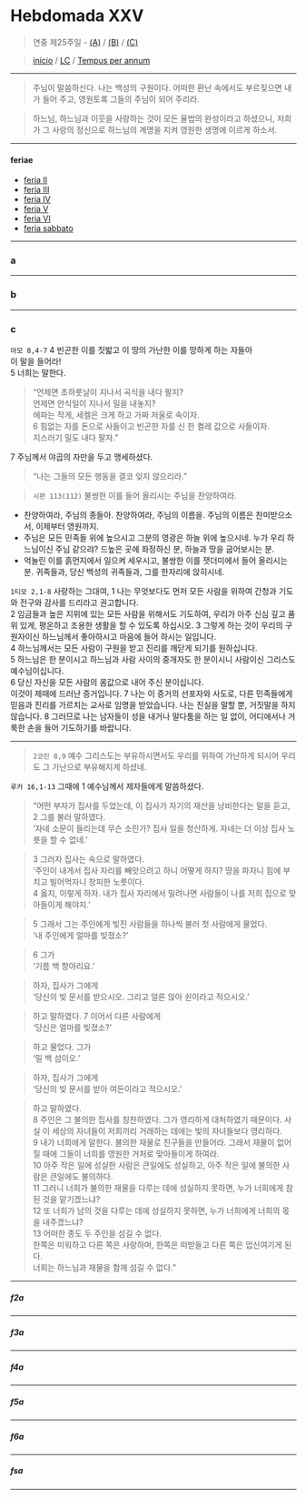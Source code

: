 # Hebdomada XXV

> 연중 제25주일  - [(A)](#a) / [(B)](#b) / [(C)](#c)  
  
> [inicio](../../README.md) / [LC](../../LC.md) / [Tempus per annum](../LH.md)  

----

> 주님이 말씀하신다. 나는 백성의 구원이다. 어떠한 환난 속에서도 부르짖으면 내가 들어 주고, 영원토록 그들의 주님이 되어 주리라.

> 하느님, 하느님과 이웃을 사랑하는 것이 모든 율법의 완성이라고 하셨으니, 저희가 그 사랑의 정신으로 하느님의 계명을 지켜 영원한 생명에 이르게 하소서.

----

#### feriae

- [feria II](#f2a)
- [feria III](#f3a)
- [feria IV](#f4a)
- [feria V](#f5a)
- [feria VI](#f6a)
- [feria sabbato](#fsa)

----

### a

----

### b


----

### c

`아모 8,4-7` 4 빈곤한 이를 짓밟고 이 땅의 가난한 이를 망하게 하는 자들아  
이 말을 들어라!  
5 너희는 말한다.  
> “언제면 초하룻날이 지나서 곡식을 내다 팔지?  
언제면 안식일이 지나서 밀을 내놓지?  
에파는 작게, 세켈은 크게 하고 가짜 저울로 속이자.  
6 힘없는 자를 돈으로 사들이고 빈곤한 자를 신 한 켤레 값으로 사들이자.  
지스러기 밀도 내다 팔자.”  

7 주님께서 야곱의 자만을 두고 맹세하셨다.
> “나는 그들의 모든 행동을 결코 잊지 않으리라.”


> `시편 113(112)` 불쌍한 이를 들어 올리시는 주님을 찬양하여라.
- 찬양하여라, 주님의 종들아. 찬양하여라, 주님의 이름을. 주님의 이름은 찬미받으소서, 이제부터 영원까지.  
- 주님은 모든 민족들 위에 높으시고 그분의 영광은 하늘 위에 높으시네. 누가 우리 하느님이신 주님 같으랴? 드높은 곳에 좌정하신 분, 하늘과 땅을 굽어보시는 분.  
- 억눌린 이를 흙먼지에서 일으켜 세우시고, 불쌍한 이를 잿더미에서 들어 올리시는 분. 귀족들과, 당신 백성의 귀족들과, 그를 한자리에 앉히시네.  

`1티모 2,1-8` 사랑하는 그대여, 1 나는 무엇보다도 먼저 모든 사람을 위하여 간청과 기도와 전구와 감사를 드리라고 권고합니다.  
2 임금들과 높은 지위에 있는 모든 사람을 위해서도 기도하여, 우리가 아주 신심 깊고 품위 있게, 평온하고 조용한 생활을 할 수 있도록 하십시오. 3 그렇게 하는 것이 우리의 구원자이신 하느님께서 좋아하시고 마음에 들어 하시는 일입니다.  
4 하느님께서는 모든 사람이 구원을 받고 진리를 깨닫게 되기를 원하십니다.  
5 하느님은 한 분이시고 하느님과 사람 사이의 중개자도 한 분이시니 사람이신 그리스도 예수님이십니다.  
6 당신 자신을 모든 사람의 몸값으로 내어 주신 분이십니다.  
이것이 제때에 드러난 증거입니다. 
7 나는 이 증거의 선포자와 사도로, 다른 민족들에게 믿음과 진리를 가르치는 교사로 임명을 받았습니다. 나는 진실을 말할 뿐, 거짓말을 하지 않습니다. 8 그러므로 나는 남자들이 성을 내거나 말다툼을 하는 일 없이, 어디에서나 거룩한 손을 들어 기도하기를 바랍니다.  

----

> `2코린 8,9` 예수 그리스도는 부유하시면서도 우리를 위하여 가난하게 되시어 우리도 그 가난으로 부유해지게 하셨네.

`루카 16,1-13` 그때에 1 예수님께서 제자들에게 말씀하셨다.
> “어떤 부자가 집사를 두었는데, 이 집사가 자기의 재산을 낭비한다는 말을 듣고, 2 그를 불러 말하였다.  
> ‘자네 소문이 들리는데 무슨 소린가? 집사 일을 청산하게. 자네는 더 이상 집사 노릇을 할 수 없네.’  

> 3 그러자 집사는 속으로 말하였다.  
> ‘주인이 내게서 집사 자리를 빼앗으려고 하니 어떻게 하지? 땅을 파자니 힘에 부치고 빌어먹자니 창피한 노릇이다.  
4 옳지, 이렇게 하자. 내가 집사 자리에서 밀려나면 사람들이 나를 저희 집으로 맞아들이게 해야지.’

> 5 그래서 그는 주인에게 빚진 사람들을 하나씩 불러 첫 사람에게 물었다.  
> ‘내 주인에게 얼마를 빚졌소?’  

> 6 그가  
> ‘기름 백 항아리요.’  

> 하자, 집사가 그에게  
> ‘당신의 빚 문서를 받으시오. 그리고 얼른 앉아 쉰이라고 적으시오.’  

> 하고 말하였다. 7 이어서 다른 사람에게  
> ‘당신은 얼마를 빚졌소?’  

> 하고 물었다. 그가  
> ‘밀 백 섬이오.’  

> 하자, 집사가 그에게  
> ‘당신의 빚 문서를 받아 여든이라고 적으시오.’  

> 하고 말하였다.  
8 주인은 그 불의한 집사를 칭찬하였다. 그가 영리하게 대처하였기 때문이다.
사실 이 세상의 자녀들이 저희끼리 거래하는 데에는 빛의 자녀들보다 영리하다.  
9 내가 너희에게 말한다. 불의한 재물로 친구들을 만들어라. 그래서 재물이 없어질 때에 그들이 너희를 영원한 거처로 맞아들이게 하여라.  
10 아주 작은 일에 성실한 사람은 큰일에도 성실하고, 아주 작은 일에 불의한 사람은 큰일에도 불의하다.  
11 그러니 너희가 불의한 재물을 다루는 데에 성실하지 못하면, 누가 너희에게 참된 것을 맡기겠느냐?  
12 또 너희가 남의 것을 다루는 데에 성실하지 못하면, 누가 너희에게 너희의 몫을 내주겠느냐?  
13 어떠한 종도 두 주인을 섬길 수 없다.  
한쪽은 미워하고 다른 쪽은 사랑하며, 한쪽은 떠받들고 다른 쪽은 업신여기게 된다.  
너희는 하느님과 재물을 함께 섬길 수 없다.”  

----

##### f2a


----

##### f3a


----

##### f4a


----

##### f5a


----

##### f6a


----

##### fsa


----